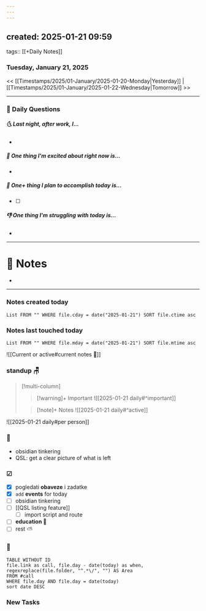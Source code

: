```yaml
---
---
---
```

created: 2025-01-21 09:59
---
tags:: [[+Daily Notes]]

### Tuesday, January 21, 2025

<< [[Timestamps/2025/01-January/2025-01-20-Monday|Yesterday]] | [[Timestamps/2025/01-January/2025-01-22-Wednesday|Tomorrow]] >>

---
### 📅 Daily Questions
##### 🌜 **Last night, after work, I...**
- 

##### 🙌 **One thing I'm excited about right now is...**
- 

##### 🚀 **One+ thing I plan to accomplish today is...**
- [ ] 

##### 👎 **One thing I'm struggling with today is...**
- 

---
# 📝 Notes
- 

---
### Notes created today
```dataview
List FROM "" WHERE file.cday = date("2025-01-21") SORT file.ctime asc
```

### Notes last touched today
```dataview
List FROM "" WHERE file.mday = date("2025-01-21") SORT file.mtime asc
`````


![[Current or active#current notes 📓]]

### standup 🪑

> [!multi-column]
>> [!warning]+ Important
>> ![[2025-01-21 daily#^important]]
>
>> [!note]+ Notes
>> ![[2025-01-21 daily#^active]]

![[2025-01-21 daily#per person]]

###  🎏
- obsidian tinkering
- QSL: get a clear picture of what is left

### ☑
- [x] pogledati  **obaveze** i zadatke
- [x] `add` **events** for today
- [ ] obsidian tinkering
- [ ] [[QSL listing feature]]
	- [ ] import script and route
- [ ] **education 🎒**
- [ ] rest ⛅ 

### 🤙
```dataview
TABLE WITHOUT ID
file.link as call, file.day - date(today) as when, regexreplace(file.folder, "^.*\/", "") AS Area
FROM #call
WHERE file.day AND file.day = date(today)
sort date DESC
```
### New Tasks

